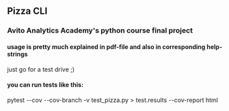 ## Pizza CLI
### Avito Analytics Academy's python course final project

#### usage is pretty much explained in pdf-file and also in corresponding help-strings
just go for a test drive ;)

#### you can run tests like this:
pytest --cov --cov-branch -v test_pizza.py > test.results --cov-report html
